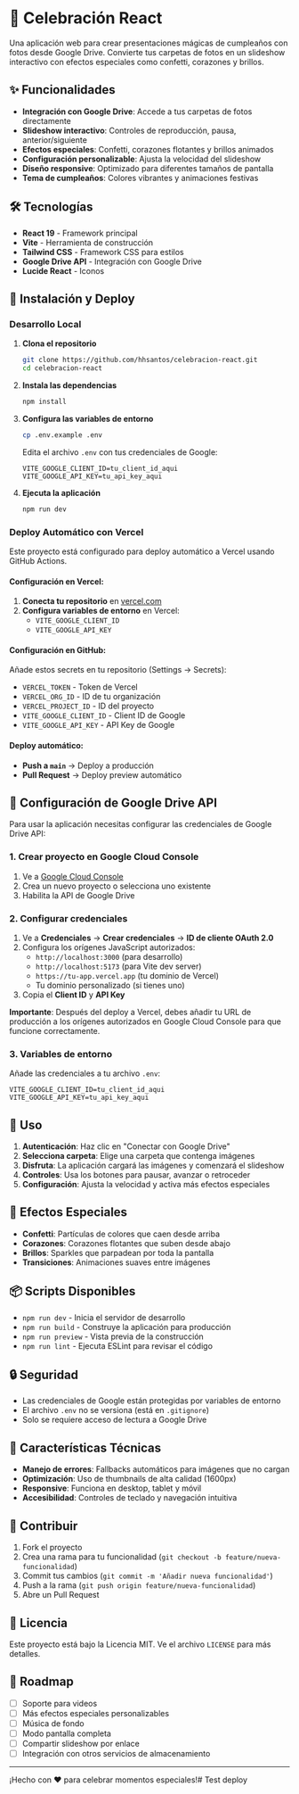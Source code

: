 # 🎉 Celebración React

Una aplicación web para crear presentaciones mágicas de cumpleaños con fotos desde Google Drive. Convierte tus carpetas de fotos en un slideshow interactivo con efectos especiales como confetti, corazones y brillos.

## ✨ Funcionalidades

- **Integración con Google Drive**: Accede a tus carpetas de fotos directamente
- **Slideshow interactivo**: Controles de reproducción, pausa, anterior/siguiente
- **Efectos especiales**: Confetti, corazones flotantes y brillos animados
- **Configuración personalizable**: Ajusta la velocidad del slideshow
- **Diseño responsive**: Optimizado para diferentes tamaños de pantalla
- **Tema de cumpleaños**: Colores vibrantes y animaciones festivas

## 🛠️ Tecnologías

- **React 19** - Framework principal
- **Vite** - Herramienta de construcción
- **Tailwind CSS** - Framework CSS para estilos
- **Google Drive API** - Integración con Google Drive
- **Lucide React** - Iconos

## 🚀 Instalación y Deploy

### Desarrollo Local

1. **Clona el repositorio**
   ```bash
   git clone https://github.com/hhsantos/celebracion-react.git
   cd celebracion-react
   ```

2. **Instala las dependencias**
   ```bash
   npm install
   ```

3. **Configura las variables de entorno**
   ```bash
   cp .env.example .env
   ```
   
   Edita el archivo `.env` con tus credenciales de Google:
   ```
   VITE_GOOGLE_CLIENT_ID=tu_client_id_aqui
   VITE_GOOGLE_API_KEY=tu_api_key_aqui
   ```

4. **Ejecuta la aplicación**
   ```bash
   npm run dev
   ```

### Deploy Automático con Vercel

Este proyecto está configurado para deploy automático a Vercel usando GitHub Actions.

#### Configuración en Vercel:
1. **Conecta tu repositorio** en [vercel.com](https://vercel.com)
2. **Configura variables de entorno** en Vercel:
   - `VITE_GOOGLE_CLIENT_ID`
   - `VITE_GOOGLE_API_KEY`

#### Configuración en GitHub:
Añade estos secrets en tu repositorio (Settings → Secrets):
- `VERCEL_TOKEN` - Token de Vercel
- `VERCEL_ORG_ID` - ID de tu organización
- `VERCEL_PROJECT_ID` - ID del proyecto
- `VITE_GOOGLE_CLIENT_ID` - Client ID de Google
- `VITE_GOOGLE_API_KEY` - API Key de Google

#### Deploy automático:
- **Push a `main`** → Deploy a producción
- **Pull Request** → Deploy preview automático

## 🔧 Configuración de Google Drive API

Para usar la aplicación necesitas configurar las credenciales de Google Drive API:

### 1. Crear proyecto en Google Cloud Console
1. Ve a [Google Cloud Console](https://console.cloud.google.com/)
2. Crea un nuevo proyecto o selecciona uno existente
3. Habilita la API de Google Drive

### 2. Configurar credenciales
1. Ve a **Credenciales** → **Crear credenciales** → **ID de cliente OAuth 2.0**
2. Configura los orígenes JavaScript autorizados:
   - `http://localhost:3000` (para desarrollo)
   - `http://localhost:5173` (para Vite dev server)
   - `https://tu-app.vercel.app` (tu dominio de Vercel)
   - Tu dominio personalizado (si tienes uno)
3. Copia el **Client ID** y **API Key**

**Importante**: Después del deploy a Vercel, debes añadir tu URL de producción a los orígenes autorizados en Google Cloud Console para que funcione correctamente.

### 3. Variables de entorno
Añade las credenciales a tu archivo `.env`:
```
VITE_GOOGLE_CLIENT_ID=tu_client_id_aqui
VITE_GOOGLE_API_KEY=tu_api_key_aqui
```

## 📱 Uso

1. **Autenticación**: Haz clic en "Conectar con Google Drive"
2. **Selecciona carpeta**: Elige una carpeta que contenga imágenes
3. **Disfruta**: La aplicación cargará las imágenes y comenzará el slideshow
4. **Controles**: Usa los botones para pausar, avanzar o retroceder
5. **Configuración**: Ajusta la velocidad y activa más efectos especiales

## 🎨 Efectos Especiales

- **Confetti**: Partículas de colores que caen desde arriba
- **Corazones**: Corazones flotantes que suben desde abajo
- **Brillos**: Sparkles que parpadean por toda la pantalla
- **Transiciones**: Animaciones suaves entre imágenes

## 📦 Scripts Disponibles

- `npm run dev` - Inicia el servidor de desarrollo
- `npm run build` - Construye la aplicación para producción
- `npm run preview` - Vista previa de la construcción
- `npm run lint` - Ejecuta ESLint para revisar el código

## 🔒 Seguridad

- Las credenciales de Google están protegidas por variables de entorno
- El archivo `.env` no se versiona (está en `.gitignore`)
- Solo se requiere acceso de lectura a Google Drive

## 🌟 Características Técnicas

- **Manejo de errores**: Fallbacks automáticos para imágenes que no cargan
- **Optimización**: Uso de thumbnails de alta calidad (1600px)
- **Responsive**: Funciona en desktop, tablet y móvil
- **Accesibilidad**: Controles de teclado y navegación intuitiva

## 🤝 Contribuir

1. Fork el proyecto
2. Crea una rama para tu funcionalidad (`git checkout -b feature/nueva-funcionalidad`)
3. Commit tus cambios (`git commit -m 'Añadir nueva funcionalidad'`)
4. Push a la rama (`git push origin feature/nueva-funcionalidad`)
5. Abre un Pull Request

## 📄 Licencia

Este proyecto está bajo la Licencia MIT. Ve el archivo `LICENSE` para más detalles.

## 🎯 Roadmap

- [ ] Soporte para videos
- [ ] Más efectos especiales personalizables
- [ ] Música de fondo
- [ ] Modo pantalla completa
- [ ] Compartir slideshow por enlace
- [ ] Integración con otros servicios de almacenamiento

---

¡Hecho con ❤️ para celebrar momentos especiales!# Test deploy
